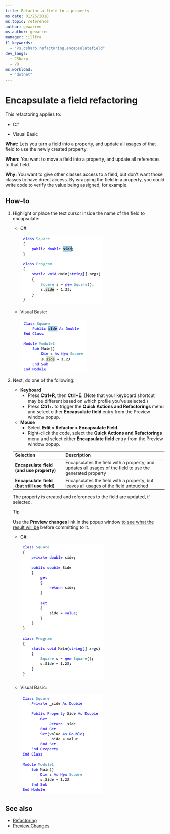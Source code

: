 ```yaml
---
title: Refactor a field to a property
ms.date: 01/26/2018
ms.topic: reference
author: gewarren
ms.author: gewarren
manager: jillfra
f1_keywords:
  - "vs.csharp.refactoring.encapsulatefield"
dev_langs:
  - CSharp
  - VB
ms.workload:
  - "dotnet"
---
```

# Encapsulate a field refactoring

This refactoring applies to:

- C#

- Visual Basic

**What:** Lets you turn a field into a property, and update all usages of that field to use the newly created property.

**When:** You want to move a field into a property, and update all references to that field.

**Why:** You want to give other classes access to a field, but don't want those classes to have direct access.  By wrapping the field in a property, you could write code to verify the value being assigned, for example.

## How-to

1. Highlight or place the text cursor inside the name of the field to encapsulate:

   - C#:

       ![Highlighted code - C#](media/encapsulate-highlight-cs.png)

   - Visual Basic:

       ![Highlighted code - Visual Basic](media/encapsulate-highlight-vb.png)

2. Next, do one of the following:

   - **Keyboard**
      - Press **Ctrl+R**, then **Ctrl+E**.  (Note that your keyboard shortcut may be different based on which profile you've selected.)
      - Press **Ctrl**+**.** to trigger the **Quick Actions and Refactorings** menu and select either **Encapsulate field** entry from the Preview window popup.
   - **Mouse**
      - Select **Edit > Refactor > Encapsulate Field**.
      - Right-click the code, select the **Quick Actions and Refactorings** menu and select either **Encapsulate field** entry from the Preview window popup.

   Selection | Description
   --------- | -----------
   **Encapsulate field (and use property)** | Encapsulates the field with a property, and updates all usages of the field to use the generated property
   **Encapsulate field (but still use field)** | Encapsulates the field with a property, but leaves all usages of the field untouched

   The property is created and references to the field are updated, if selected.

   > [!TIP]
   > Use the **Preview changes** link in the popup window [to see what the result will be](../../ide/preview-changes.md) before committing to it.

   - C#:

      ![Encapsulate Property result - C#](media/encapsulate-result-cs.png)

   - Visual Basic:

      ![Encapsulate Property result - Visual Basic](media/encapsulate-result-vb.png)

## See also

- [Refactoring](../refactoring-in-visual-studio.md)
- [Preview Changes](../../ide/preview-changes.md)